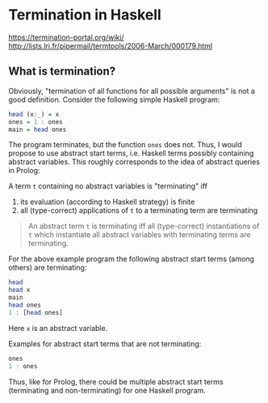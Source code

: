 # Termination in Haskell

https://termination-portal.org/wiki/
http://lists.lri.fr/pipermail/termtools/2006-March/000179.html

## What is termination?

Obviously, "termination of all functions for all possible arguments" is not a good definition. Consider the following simple Haskell program:

```hs
head (x:_) = x
ones = 1 : ones
main = head ones
```

The program terminates, but the function `ones` does not. Thus, I would propose to use abstract start terms, i.e. Haskell terms possibly containing abstract variables. This roughly corresponds to the idea of abstract queries in Prolog:

A term `t` containing no abstract variables is "terminating" iff
1. its evaluation (according to Haskell strategy) is finite
2. all (type-correct) applications of `t` to a terminating term are terminating

>An abstract term `t` is terminating iff all (type-correct) instantiations of `t` which instantiate all abstract variables with terminating terms are terminating.

For the above example program the following abstract start terms (among others) are terminating:

```hs
head
head x
main
head ones
1 : [head ones]
```

Here `x` is an abstract variable.

Examples for abstract start terms that are not terminating:

```hs
ones
1 : ones
```

Thus, like for Prolog, there could be multiple abstract start terms (terminating and non-terminating) for one Haskell program.
